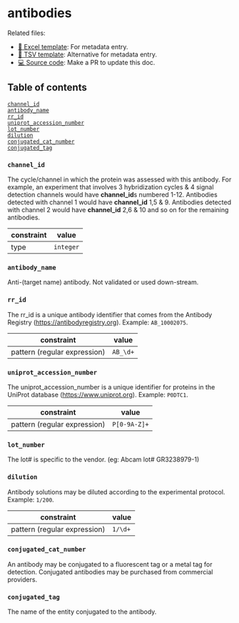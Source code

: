 # antibodies

Related files:

- [📝 Excel template](https://raw.githubusercontent.com/hubmapconsortium/ingest-validation-tools/master/docs/antibodies/antibodies-metadata.xlsx): For metadata entry.
- [📝 TSV template](https://raw.githubusercontent.com/hubmapconsortium/ingest-validation-tools/master/docs/antibodies/antibodies-metadata.tsv): Alternative for metadata entry.
- [💻 Source code](https://github.com/hubmapconsortium/ingest-validation-tools/edit/master/src/ingest_validation_tools/table-schemas/antibodies.yaml): Make a PR to update this doc.

## Table of contents
[`channel_id`](#channel_id)<br>
[`antibody_name`](#antibody_name)<br>
[`rr_id`](#rr_id)<br>
[`uniprot_accession_number`](#uniprot_accession_number)<br>
[`lot_number`](#lot_number)<br>
[`dilution`](#dilution)<br>
[`conjugated_cat_number`](#conjugated_cat_number)<br>
[`conjugated_tag`](#conjugated_tag)<br></details>

### `channel_id`
The cycle/channel in which the protein was assessed with this antibody. For example, an experiment that involves 3 hybridization cycles & 4 signal detection channels would have **channel_id**s numbered 1-12. Antibodies detected with channel 1 would have **channel_id** 1,5 & 9. Antibodies detected with channel 2 would have **channel_id** 2,6 & 10 and so on for the remaining antibodies.

| constraint | value |
| --- | --- |
| type | `integer` |

### `antibody_name`
Anti-(target name) antibody. Not validated or used down-stream.



### `rr_id`
The rr_id is a unique antibody identifier that comes from the Antibody Registry (https://antibodyregistry.org). Example: `AB_10002075`.

| constraint | value |
| --- | --- |
| pattern (regular expression) | `AB_\d+` |

### `uniprot_accession_number`
The uniprot_accession_number is a unique identifier for proteins in the UniProt database (https://www.uniprot.org). Example: `P0DTC1`.

| constraint | value |
| --- | --- |
| pattern (regular expression) | `P[0-9A-Z]+` |

### `lot_number`
The lot# is specific to the vendor. (eg: Abcam lot# GR3238979-1)



### `dilution`
Antibody solutions may be diluted according to the experimental protocol. Example: `1/200`.

| constraint | value |
| --- | --- |
| pattern (regular expression) | `1/\d+` |

### `conjugated_cat_number`
An antibody may be conjugated to a fluorescent tag or a metal tag for detection. Conjugated antibodies may be purchased from commercial providers.



### `conjugated_tag`
The name of the entity conjugated to the antibody.


